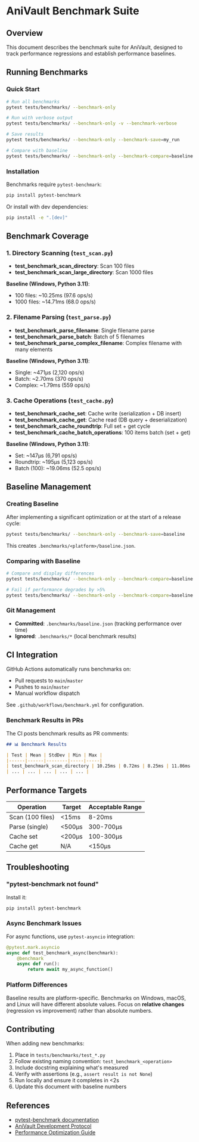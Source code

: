 # AniVault Benchmark Suite

## Overview

This document describes the benchmark suite for AniVault, designed to track performance regressions and establish performance baselines.

## Running Benchmarks

### Quick Start

```bash
# Run all benchmarks
pytest tests/benchmarks/ --benchmark-only

# Run with verbose output
pytest tests/benchmarks/ --benchmark-only -v --benchmark-verbose

# Save results
pytest tests/benchmarks/ --benchmark-only --benchmark-save=my_run

# Compare with baseline
pytest tests/benchmarks/ --benchmark-only --benchmark-compare=baseline
```

### Installation

Benchmarks require `pytest-benchmark`:

```bash
pip install pytest-benchmark
```

Or install with dev dependencies:

```bash
pip install -e ".[dev]"
```

## Benchmark Coverage

### 1. Directory Scanning (`test_scan.py`)

- **test_benchmark_scan_directory**: Scan 100 files
- **test_benchmark_scan_large_directory**: Scan 1000 files

**Baseline (Windows, Python 3.11)**:
- 100 files: ~10.25ms (97.6 ops/s)
- 1000 files: ~14.71ms (68.0 ops/s)

### 2. Filename Parsing (`test_parse.py`)

- **test_benchmark_parse_filename**: Single filename parse
- **test_benchmark_parse_batch**: Batch of 5 filenames
- **test_benchmark_parse_complex_filename**: Complex filename with many elements

**Baseline (Windows, Python 3.11)**:
- Single: ~471µs (2,120 ops/s)
- Batch: ~2.70ms (370 ops/s)
- Complex: ~1.79ms (559 ops/s)

### 3. Cache Operations (`test_cache.py`)

- **test_benchmark_cache_set**: Cache write (serialization + DB insert)
- **test_benchmark_cache_get**: Cache read (DB query + deserialization)
- **test_benchmark_cache_roundtrip**: Full set + get cycle
- **test_benchmark_cache_batch_operations**: 100 items batch (set + get)

**Baseline (Windows, Python 3.11)**:
- Set: ~147µs (6,791 ops/s)
- Roundtrip: ~195µs (5,123 ops/s)
- Batch (100): ~19.06ms (52.5 ops/s)

## Baseline Management

### Creating Baseline

After implementing a significant optimization or at the start of a release cycle:

```bash
pytest tests/benchmarks/ --benchmark-only --benchmark-save=baseline
```

This creates `.benchmarks/<platform>/baseline.json`.

### Comparing with Baseline

```bash
# Compare and display differences
pytest tests/benchmarks/ --benchmark-only --benchmark-compare=baseline

# Fail if performance degrades by >5%
pytest tests/benchmarks/ --benchmark-only --benchmark-compare=baseline --benchmark-compare-fail=min:5%
```

### Git Management

- **Committed**: `.benchmarks/baseline.json` (tracking performance over time)
- **Ignored**: `.benchmarks/*` (local benchmark results)

## CI Integration

GitHub Actions automatically runs benchmarks on:
- Pull requests to `main`/`master`
- Pushes to `main`/`master`
- Manual workflow dispatch

See `.github/workflows/benchmark.yml` for configuration.

### Benchmark Results in PRs

The CI posts benchmark results as PR comments:

```markdown
## 📊 Benchmark Results

| Test | Mean | StdDev | Min | Max |
|------|------|--------|-----|-----|
| test_benchmark_scan_directory | 10.25ms | 0.72ms | 8.25ms | 11.86ms |
| ... | ... | ... | ... | ... |
```

## Performance Targets

| Operation | Target | Acceptable Range |
|-----------|--------|------------------|
| Scan (100 files) | <15ms | 8-20ms |
| Parse (single) | <500µs | 300-700µs |
| Cache set | <200µs | 100-300µs |
| Cache get | N/A | <150µs |

## Troubleshooting

### "pytest-benchmark not found"

Install it:
```bash
pip install pytest-benchmark
```

### Async Benchmark Issues

For async functions, use `pytest-asyncio` integration:

```python
@pytest.mark.asyncio
async def test_benchmark_async(benchmark):
    @benchmark
    async def run():
        return await my_async_function()
```

### Platform Differences

Baseline results are platform-specific. Benchmarks on Windows, macOS, and Linux will have different absolute values. Focus on **relative changes** (regression vs improvement) rather than absolute numbers.

## Contributing

When adding new benchmarks:
1. Place in `tests/benchmarks/test_*.py`
2. Follow existing naming convention: `test_benchmark_<operation>`
3. Include docstring explaining what's measured
4. Verify with assertions (e.g., `assert result is not None`)
5. Run locally and ensure it completes in <2s
6. Update this document with baseline numbers

## References

- [pytest-benchmark documentation](https://pytest-benchmark.readthedocs.io/)
- [AniVault Development Protocol](../protocols/DEVELOPMENT_PROTOCOL.md)
- [Performance Optimization Guide](../performance/cache_benchmark.md)

